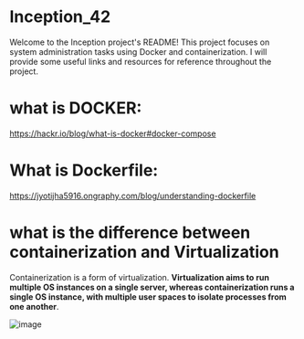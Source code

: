 # Inception_42

Welcome to the Inception project's README! This project focuses on system administration tasks using Docker and containerization. I will provide some useful links and resources for reference throughout the project.

# what is DOCKER:

https://hackr.io/blog/what-is-docker#docker-compose

# What is Dockerfile:

https://jyotijha5916.ongraphy.com/blog/understanding-dockerfile 

# what is the difference between containerization and Virtualization

Containerization is a form of virtualization. ******Virtualization aims to run multiple OS instances on a single server, whereas containerization runs a single OS instance, with multiple user spaces to isolate processes from one another******.

![image](https://github.com/iobba/inception/assets/125093290/ac97b609-e581-4e01-b062-db7c6c38dc51)

